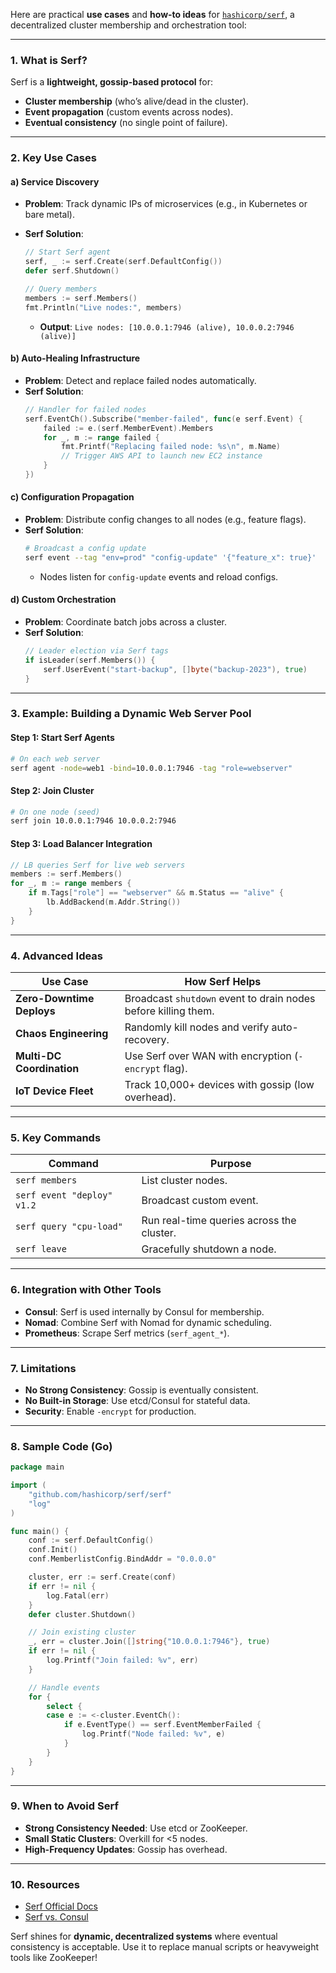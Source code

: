 Here are practical **use cases** and **how-to ideas** for [`hashicorp/serf`](https://github.com/hashicorp/serf),
a decentralized cluster membership and orchestration tool:

---

### **1. What is Serf?**

Serf is a **lightweight, gossip-based protocol** for:

- **Cluster membership** (who’s alive/dead in the cluster).
- **Event propagation** (custom events across nodes).
- **Eventual consistency** (no single point of failure).

---

### **2. Key Use Cases**

#### **a) Service Discovery**

- **Problem**: Track dynamic IPs of microservices (e.g., in Kubernetes or bare metal).
- **Serf Solution**:

  ```go
  // Start Serf agent
  serf, _ := serf.Create(serf.DefaultConfig())
  defer serf.Shutdown()

  // Query members
  members := serf.Members()
  fmt.Println("Live nodes:", members)
  ```

  - **Output**: `Live nodes: [10.0.0.1:7946 (alive), 10.0.0.2:7946 (alive)]`

#### **b) Auto-Healing Infrastructure**

- **Problem**: Detect and replace failed nodes automatically.
- **Serf Solution**:
  ```go
  // Handler for failed nodes
  serf.EventCh().Subscribe("member-failed", func(e serf.Event) {
      failed := e.(serf.MemberEvent).Members
      for _, m := range failed {
          fmt.Printf("Replacing failed node: %s\n", m.Name)
          // Trigger AWS API to launch new EC2 instance
      }
  })
  ```

#### **c) Configuration Propagation**

- **Problem**: Distribute config changes to all nodes (e.g., feature flags).
- **Serf Solution**:
  ```bash
  # Broadcast a config update
  serf event --tag "env=prod" "config-update" '{"feature_x": true}'
  ```
  - Nodes listen for `config-update` events and reload configs.

#### **d) Custom Orchestration**

- **Problem**: Coordinate batch jobs across a cluster.
- **Serf Solution**:
  ```go
  // Leader election via Serf tags
  if isLeader(serf.Members()) {
      serf.UserEvent("start-backup", []byte("backup-2023"), true)
  }
  ```

---

### **3. Example: Building a Dynamic Web Server Pool**

#### **Step 1: Start Serf Agents**

```bash
# On each web server
serf agent -node=web1 -bind=10.0.0.1:7946 -tag "role=webserver"
```

#### **Step 2: Join Cluster**

```bash
# On one node (seed)
serf join 10.0.0.1:7946 10.0.0.2:7946
```

#### **Step 3: Load Balancer Integration**

```go
// LB queries Serf for live web servers
members := serf.Members()
for _, m := range members {
    if m.Tags["role"] == "webserver" && m.Status == "alive" {
        lb.AddBackend(m.Addr.String())
    }
}
```

---

### **4. Advanced Ideas**

| Use Case                  | How Serf Helps                                                 |
| ------------------------- | -------------------------------------------------------------- |
| **Zero-Downtime Deploys** | Broadcast `shutdown` event to drain nodes before killing them. |
| **Chaos Engineering**     | Randomly kill nodes and verify auto-recovery.                  |
| **Multi-DC Coordination** | Use Serf over WAN with encryption (`-encrypt` flag).           |
| **IoT Device Fleet**      | Track 10,000+ devices with gossip (low overhead).              |

---

### **5. Key Commands**

| Command                    | Purpose                                   |
| -------------------------- | ----------------------------------------- |
| `serf members`             | List cluster nodes.                       |
| `serf event "deploy" v1.2` | Broadcast custom event.                   |
| `serf query "cpu-load"`    | Run real-time queries across the cluster. |
| `serf leave`               | Gracefully shutdown a node.               |

---

### **6. Integration with Other Tools**

- **Consul**: Serf is used internally by Consul for membership.
- **Nomad**: Combine Serf with Nomad for dynamic scheduling.
- **Prometheus**: Scrape Serf metrics (`serf_agent_*`).

---

### **7. Limitations**

- **No Strong Consistency**: Gossip is eventually consistent.
- **No Built-in Storage**: Use etcd/Consul for stateful data.
- **Security**: Enable `-encrypt` for production.

---

### **8. Sample Code (Go)**

```go
package main

import (
	"github.com/hashicorp/serf/serf"
	"log"
)

func main() {
	conf := serf.DefaultConfig()
	conf.Init()
	conf.MemberlistConfig.BindAddr = "0.0.0.0"

	cluster, err := serf.Create(conf)
	if err != nil {
		log.Fatal(err)
	}
	defer cluster.Shutdown()

	// Join existing cluster
	_, err = cluster.Join([]string{"10.0.0.1:7946"}, true)
	if err != nil {
		log.Printf("Join failed: %v", err)
	}

	// Handle events
	for {
		select {
		case e := <-cluster.EventCh():
			if e.EventType() == serf.EventMemberFailed {
				log.Printf("Node failed: %v", e)
			}
		}
	}
}
```

---

### **9. When to Avoid Serf**

- **Strong Consistency Needed**: Use etcd or ZooKeeper.
- **Small Static Clusters**: Overkill for <5 nodes.
- **High-Frequency Updates**: Gossip has overhead.

---

### **10. Resources**

- [Serf Official Docs](https://www.serf.io/docs)
- [Serf vs. Consul](https://www.consul.io/docs/intro/vs/serf)

Serf shines for **dynamic, decentralized systems** where eventual consistency is acceptable.
Use it to replace manual scripts or heavyweight tools like ZooKeeper!
